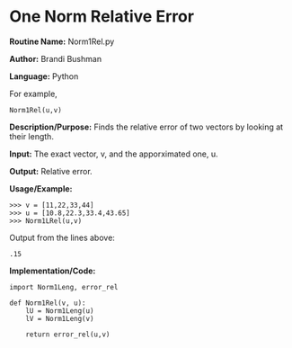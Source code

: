 # One Norm Relative Error

**Routine Name:**           Norm1Rel.py

**Author:** Brandi Bushman

**Language:** Python

For example,

    Norm1Rel(u,v)


**Description/Purpose:** Finds the relative error of two vectors by looking at their length. 

**Input:** The exact vector, v, and the apporximated one, u.

**Output:**  Relative error.  

**Usage/Example:**
~~~
>>> v = [11,22,33,44]
>>> u = [10.8,22.3,33.4,43.65]
>>> Norm1LRel(u,v)
~~~      
Output from the lines above:
~~~
.15
~~~

**Implementation/Code:**
 
~~~
import Norm1Leng, error_rel

def Norm1Rel(v, u):
    lU = Norm1Leng(u)
    lV = Norm1Leng(v)

    return error_rel(u,v)
                

~~~
